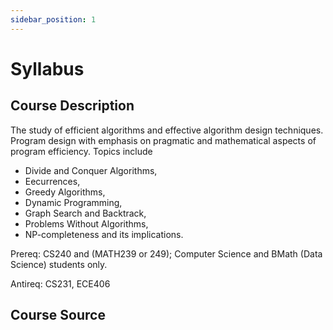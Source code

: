 ```yaml
---
sidebar_position: 1
---
```


# Syllabus 

## Course Description 
The study of efficient algorithms and effective algorithm design techniques. 
Program design with emphasis on pragmatic and mathematical aspects of program efficiency. 
Topics include 

- Divide and Conquer Algorithms, 
- Eecurrences, 
- Greedy Algorithms, 
- Dynamic Programming, 
- Graph Search and Backtrack, 
- Problems Without Algorithms, 
- NP-completeness and its implications.

Prereq: CS240 and (MATH239 or 249); Computer Science and BMath (Data Science) students only.

Antireq: CS231, ECE406

## Course Source
